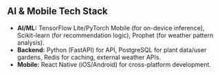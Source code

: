 ## AI & Mobile Tech Stack
- **AI/ML:** TensorFlow Lite/PyTorch Mobile (for on-device inference), Scikit-learn (for recommendation logic), Prophet (for weather pattern analysis).
- **Backend:** Python (FastAPI) for API, PostgreSQL for plant data/user gardens, Redis for caching, external weather APIs.
- **Mobile:** React Native (iOS/Android) for cross-platform development.
